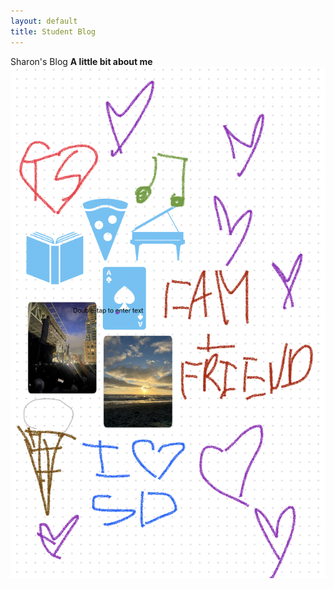 ```yaml
---
layout: default
title: Student Blog
---
```

Sharon's Blog
**A little bit about me** 
!['freeform'](/images/IMG_6349.jpg)
